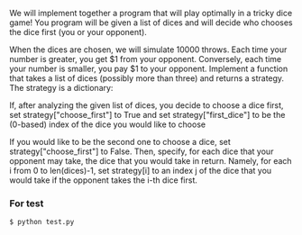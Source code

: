 We will implement together a program that will play optimally in a tricky dice game! You program will be given a list of dices and will decide who chooses the dice first (you or your opponent).

When the dices are chosen, we will simulate 10000 throws. Each time your number is greater, you get $1 from your opponent. Conversely, each time your number is smaller, you pay $1 to your opponent.
Implement a function that takes a list of dices (possibly more than three) and returns a strategy. The strategy is a dictionary:

If, after analyzing the given list of dices, you decide to choose a dice first, set strategy["choose_first"] to True and set strategy["first_dice"] to be the (0-based) index of the dice you would like to choose

If you would like to be the second one to choose a dice, set strategy["choose_first"] to False. Then, specify, for each dice that your opponent may take, the dice that you would take in return. Namely, for each i from 0 to len(dices)-1, set strategy[i] to an index j of the dice that you would take if the opponent takes the i-th dice first.

### For test

```bash
$ python test.py
```
